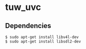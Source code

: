 # tuw_uvc
## Dependencies
```
$ sudo apt-get install libv4l-dev
$ sudo apt-get install libsdl2-dev
```
